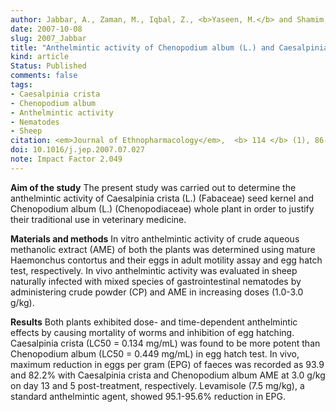 ```yaml
---
author: Jabbar, A., Zaman, M., Iqbal, Z., <b>Yaseen, M.</b> and Shamim, A.
date: 2007-10-08
slug: 2007_Jabbar
title: "Anthelmintic activity of Chenopodium album (L.) and Caesalpinia crista (L.) against trichostrongylid nematodes of sheep"
kind: article
Status: Published
comments: false
tags:
- Caesalpinia crista
- Chenopodium album
- Anthelmintic activity
- Nematodes
- Sheep
citation: <em>Journal of Ethnopharmacology</em>,  <b> 114 </b> (1), 86-91
doi: 10.1016/j.jep.2007.07.027  
note: Impact Factor 2.049
---
```


**Aim of the study**
The present study was carried out to determine the anthelmintic activity of Caesalpinia crista (L.) (Fabaceae) seed kernel and Chenopodium album (L.) (Chenopodiaceae) whole plant in order to justify their traditional use in veterinary medicine.

**Materials and methods**
In vitro anthelmintic activity of crude aqueous methanolic extract (AME) of both the plants was determined using mature Haemonchus contortus and their eggs in adult motility assay and egg hatch test, respectively. In vivo anthelmintic activity was evaluated in sheep naturally infected with mixed species of gastrointestinal nematodes by administering crude powder (CP) and AME in increasing doses (1.0-3.0 g/kg).

**Results**
Both plants exhibited dose- and time-dependent anthelmintic effects by causing mortality of worms and inhibition of egg hatching. Caesalpinia crista (LC50 = 0.134 mg/mL) was found to be more potent than Chenopodium album (LC50 = 0.449 mg/mL) in egg hatch test. In vivo, maximum reduction in eggs per gram (EPG) of faeces was recorded as 93.9 and 82.2% with Caesalpinia crista and Chenopodium album AME at 3.0 g/kg on day 13 and 5 post-treatment, respectively. Levamisole (7.5 mg/kg), a standard anthelmintic agent, showed 95.1-95.6% reduction in EPG.